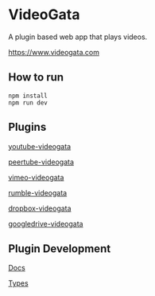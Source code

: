 # VideoGata

A plugin based web app that plays videos.

https://www.videogata.com

## How to run

```console
npm install
npm run dev
```

## Plugins

[youtube-videogata](https://github.com/InfoGata/youtube-videogata)

[peertube-videogata](https://github.com/InfoGata/peertube-videogata)

[vimeo-videogata](https://github.com/InfoGata/vimeo-videogata)

[rumble-videogata](https://github.com/InfoGata/rumble-videogata)

[dropbox-videogata](https://github.com/InfoGata/dropbox-videogata)

[googledrive-videogata](https://github.com/InfoGata/googledrive-videogata)

## Plugin Development

[Docs](https://infogata.github.io/videogata-plugin-typings/plugins/plugin-manifest/)

[Types](https://github.com/InfoGata/videogata-plugin-typings)
